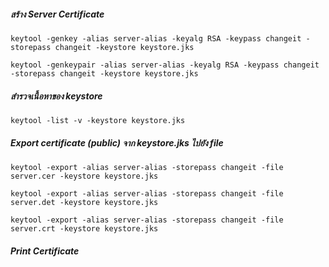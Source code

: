 ##### สร้าง Server Certificate
    
    keytool -genkey -alias server-alias -keyalg RSA -keypass changeit -storepass changeit -keystore keystore.jks

    keytool -genkeypair -alias server-alias -keyalg RSA -keypass changeit -storepass changeit -keystore keystore.jks

##### สำรวจเนื้อหาของ keystore

    keytool -list -v -keystore keystore.jks

##### Export certificate (public) จาก keystore.jks ไปยัง file


    keytool -export -alias server-alias -storepass changeit -file server.cer -keystore keystore.jks
    
    keytool -export -alias server-alias -storepass changeit -file server.det -keystore keystore.jks
     
    keytool -export -alias server-alias -storepass changeit -file server.crt -keystore keystore.jks

##### Print Certificate
